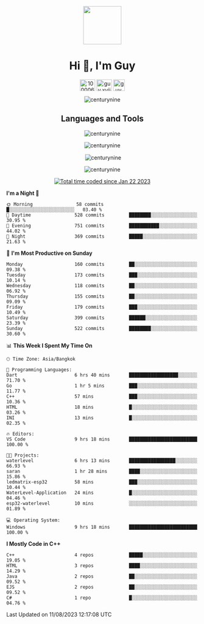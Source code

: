 
<p align="center"> <img src="https://user-images.githubusercontent.com/109062980/213915698-3e79c409-24f8-4471-a5f8-e7a842ad3a0a.gif" width="100" /> </p>
 
<h1 align="center">Hi 👋, I'm Guy</h1>
<p align="center">
<a href="https://fb.com/100006608053988" target="blank"><img align="center" src="https://raw.githubusercontent.com/rahuldkjain/github-profile-readme-generator/master/src/images/icons/Social/facebook.svg" alt="100006608053988" height="30" width="40" /></a>
<a href="https://instagram.com/guy.xvii" target="blank"><img align="center" src="https://raw.githubusercontent.com/rahuldkjain/github-profile-readme-generator/master/src/images/icons/Social/instagram.svg" alt="guy.xvii" height="30" width="40" /></a>
<a href="mailto:lowlifeix@gmail.com" target="blank"><img align="center" src="https://user-images.githubusercontent.com/109062980/226533395-e26b601f-4b8f-456f-affd-55dc944b4149.png" alt="guy.xvii" height="30" width="30" /></a>
</p>

<p align="center"> <img src="https://komarev.com/ghpvc/?username=centurynine&label=Profile%20views&color=0e75b6&style=for-the-badge" alt="centurynine" /> </p>

<h2 align="center">Languages and Tools</h3>

<!-- https://skillicons.dev/ -->
<p align="center">
<img src="https://skillicons.dev/icons?i=html,css,js,bootstrap,jquery,figma,cloudflare,nodejs,php,java,c,cs,cpp,py,dart,flutter,firebase,androidstudio,git,github,linux,docker,kubernetes,sqlite,mysql,mongodb,postman,nginx,express,arduino" alt="centurynine" /> 
</p>
 
<p align="center"><img align="center" src="https://github-readme-stats.vercel.app/api/top-langs?username=centurynine&show_icons=true&locale=en&layout=compact&theme=" alt="centurynine" /></p>

<p align="center">&nbsp;<img align="center" src="https://github-readme-stats.vercel.app/api?username=centurynine&show_icons=true&locale=en&theme=" alt="centurynine" /></p>

<p align="center"><img align="center" src="https://github-readme-streak-stats.herokuapp.com/?user=centurynine&theme=" alt="centurynine" /></p>
<p align="center">
<a href="https://wakatime.com/@9ded98d1-6308-4a11-a75a-63f31fdc4e7a"><img src="https://wakatime.com/badge/user/9ded98d1-6308-4a11-a75a-63f31fdc4e7a.svg" alt="Total time coded since Jan 22 2023" /></a>
  
<!--START_SECTION:waka-->
**I'm a Night 🦉** 

```text
🌞 Morning                58 commits          █░░░░░░░░░░░░░░░░░░░░░░░░   03.40 % 
🌆 Daytime                528 commits         ████████░░░░░░░░░░░░░░░░░   30.95 % 
🌃 Evening                751 commits         ███████████░░░░░░░░░░░░░░   44.02 % 
🌙 Night                  369 commits         █████░░░░░░░░░░░░░░░░░░░░   21.63 % 
```
📅 **I'm Most Productive on Sunday** 

```text
Monday                   160 commits         ██░░░░░░░░░░░░░░░░░░░░░░░   09.38 % 
Tuesday                  173 commits         ███░░░░░░░░░░░░░░░░░░░░░░   10.14 % 
Wednesday                118 commits         ██░░░░░░░░░░░░░░░░░░░░░░░   06.92 % 
Thursday                 155 commits         ██░░░░░░░░░░░░░░░░░░░░░░░   09.09 % 
Friday                   179 commits         ███░░░░░░░░░░░░░░░░░░░░░░   10.49 % 
Saturday                 399 commits         ██████░░░░░░░░░░░░░░░░░░░   23.39 % 
Sunday                   522 commits         ████████░░░░░░░░░░░░░░░░░   30.60 % 
```


📊 **This Week I Spent My Time On** 

```text
🕑︎ Time Zone: Asia/Bangkok

💬 Programming Languages: 
Dart                     6 hrs 40 mins       ██████████████████░░░░░░░   71.70 % 
Go                       1 hr 5 mins         ███░░░░░░░░░░░░░░░░░░░░░░   11.77 % 
C++                      57 mins             ███░░░░░░░░░░░░░░░░░░░░░░   10.36 % 
HTML                     18 mins             █░░░░░░░░░░░░░░░░░░░░░░░░   03.26 % 
INI                      13 mins             █░░░░░░░░░░░░░░░░░░░░░░░░   02.35 % 

🔥 Editors: 
VS Code                  9 hrs 18 mins       █████████████████████████   100.00 % 

🐱‍💻 Projects: 
waterlevel               6 hrs 13 mins       █████████████████░░░░░░░░   66.93 % 
saran                    1 hr 28 mins        ████░░░░░░░░░░░░░░░░░░░░░   15.86 % 
ledmatrix-esp32          58 mins             ███░░░░░░░░░░░░░░░░░░░░░░   10.44 % 
WaterLevel-Application   24 mins             █░░░░░░░░░░░░░░░░░░░░░░░░   04.46 % 
esp32-waterlevel         10 mins             ░░░░░░░░░░░░░░░░░░░░░░░░░   01.89 % 

💻 Operating System: 
Windows                  9 hrs 18 mins       █████████████████████████   100.00 % 
```

**I Mostly Code in C++** 

```text
C++                      4 repos             █████░░░░░░░░░░░░░░░░░░░░   19.05 % 
HTML                     3 repos             ████░░░░░░░░░░░░░░░░░░░░░   14.29 % 
Java                     2 repos             ██░░░░░░░░░░░░░░░░░░░░░░░   09.52 % 
EJS                      2 repos             ██░░░░░░░░░░░░░░░░░░░░░░░   09.52 % 
C#                       1 repo              █░░░░░░░░░░░░░░░░░░░░░░░░   04.76 % 
```




 Last Updated on 11/08/2023 12:17:08 UTC
<!--END_SECTION:waka-->
  
</p>

